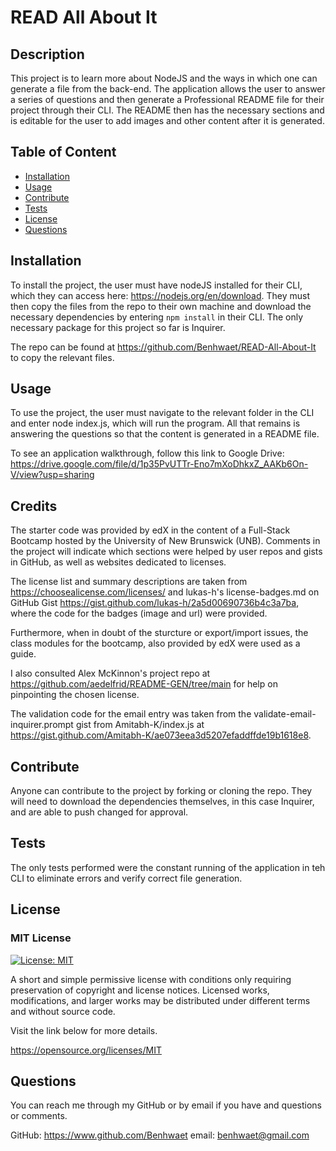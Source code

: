 # READ All About It

## Description

This project is to learn more about NodeJS and the ways in which one can generate a file from the back-end. The application allows the user to answer a series of questions and then generate a Professional README file for their project through their CLI. The README then has the necessary sections and is editable for the user to add images and other content after it is generated.

## Table of Content

- [Installation](#installation)
- [Usage](#usage)
- [Contribute](#contribute)
- [Tests](#tests)
- [License](#license)
- [Questions](#questions)

## Installation

To install the project, the user must have nodeJS installed for their CLI, which they can access here: <https://nodejs.org/en/download>. They must then copy the files from the repo to their own machine and download the necessary dependencies by entering ```npm install``` in their CLI. The only necessary package for this project so far is Inquirer.

The repo can be found at <https://github.com/Benhwaet/READ-All-About-It> to copy the relevant files.

## Usage

To use the project, the user must navigate to the relevant folder in the CLI and enter node index.js, which will run the program. All that remains is answering the questions so that the content is generated in a README file.

To see an application walkthrough, follow this link to Google Drive:
<https://drive.google.com/file/d/1p35PvUTTr-Eno7mXoDhkxZ_AAKb6On-V/view?usp=sharing>

## Credits

The starter code was provided by edX in the content of a Full-Stack Bootcamp hosted by the University of New Brunswick (UNB).
Comments in the project will indicate which sections were helped by user repos and gists in GitHub, as well as websites dedicated to licenses.

The license list and summary descriptions are taken from <https://choosealicense.com/licenses/> and lukas-h's license-badges.md on GitHub Gist <https://gist.github.com/lukas-h/2a5d00690736b4c3a7ba>, where the code for the badges (image and url) were provided.

Furthermore, when in doubt of the sturcture or export/import issues, the class modules for the bootcamp, also provided by edX were used as a guide.

I also consulted Alex McKinnon's project repo at <https://github.com/aedelfrid/README-GEN/tree/main> for help on pinpointing the chosen license.

The validation code for the email entry was taken from the validate-email-inquirer.prompt gist from Amitabh-K/index.js at <https://gist.github.com/Amitabh-K/ae073eea3d5207efaddffde19b1618e8>.

## Contribute

Anyone can contribute to the project by forking or cloning the repo. They will need to download the dependencies themselves, in this case Inquirer, and are able to push changed for approval.

## Tests

The only tests performed were the constant running of the application in teh CLI to eliminate errors and verify correct file generation.

## License

### MIT License

[![License: MIT](https://img.shields.io/badge/License-MIT-yellow.svg)](https://opensource.org/licenses/MIT)

A short and simple permissive license with conditions only requiring preservation of copyright and license notices. Licensed works, modifications, and larger works may be distributed under different terms and without source code.

Visit the link below for more details.

<https://opensource.org/licenses/MIT>

## Questions

You can reach me through my GitHub or by email
if you have and questions or comments.

GitHub: <https://www.github.com/Benhwaet>
email: <benhwaet@gmail.com>

